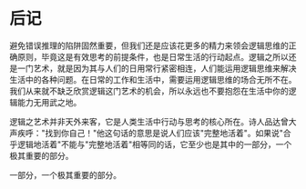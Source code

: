 # 后记

避免错误推理的陷阱固然重要，但我们还是应该花更多的精力来领会逻辑思维的正确原则，毕竟这是有效思考的前提条件，也是日常生活的行动起点。逻辑之所以还是一门艺术，就是因为其与人们的日用常行紧密相连，人们能运用逻辑思维来解决生活中的各种问题。在日常的工作和生活中，需要运用逻辑思维的场合无所不在。我们从来就不缺乏欣赏逻辑这门艺术的机会，所以永远也不要抱怨在生活中你的逻辑能力无用武之地。

逻辑之艺术并非天外来客，它是人类生活中行动与思考的核心所在。诗人品达曾大声疾呼："找到你自己！"他这句话的意思是说人们应该"完整地活着"。如果说"合乎逻辑地活着"不能与"完整地活着"相等同的话，它至少也是其中的一部分，一个极其重要的部分。

一部分，一个极其重要的部分。


